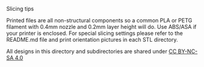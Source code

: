 Slicing tips

Printed files are all non-structural components so a common PLA or PETG filament with 0.4mm nozzle and 0.2mm layer height will do. Use ABS/ASA if your printer is enclosed. For special slicing settings please refer to the README.md file and print orientation pictures in each STL directory.   

All designs in this directory and subdirectories are shared under [CC BY-NC-SA 4.0](https://creativecommons.org/licenses/by-nc-sa/4.0/)
